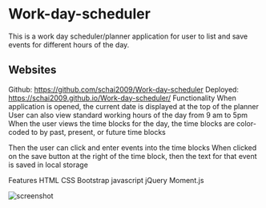 # Work-day-scheduler

This is a work day scheduler/planner application for user to list and save events for different hours of the day.

## Websites
Github: https://github.com/schai2009/Work-day-scheduler
Deployed: https://schai2009.github.io/Work-day-scheduler/
Functionality
When application is opened, the current date is displayed at the top of the planner
User can also view standard working hours of the day from 9 am to 5pm
When the user views the time blocks for the day, the time blocks are color-coded to by past, present, or future time blocks

Then the user can click and enter events into the time blocks
When clicked on the save button at the right of the time block, then the text for that event is saved in local storage

Features
HTML
CSS
Bootstrap
javascript
jQuery
Moment.js


![screenshot](https://user-images.githubusercontent.com/101296284/167277676-7f9750e8-5213-41a7-8dd0-5a6bcd2652e3.jpg)
